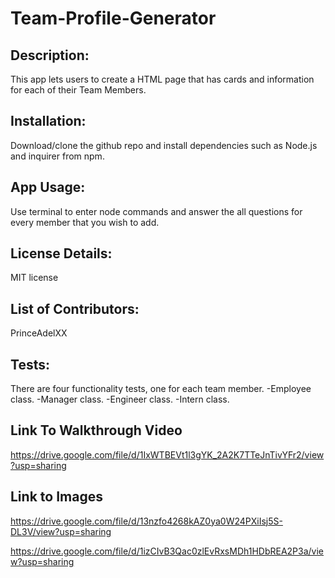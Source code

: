 # Team-Profile-Generator

## Description:
This app lets users to create a HTML page that has cards and information for each of their Team Members.

## Installation:
Download/clone the github repo and install dependencies such as Node.js and inquirer from npm.

## App Usage:
Use terminal to enter node commands and answer the all questions for every member that you wish to add.

## License Details:  
MIT license 

## List of Contributors:
PrinceAdelXX

## Tests:

There are four functionality tests, one for each team member.
-Employee class.
-Manager class.
-Engineer class.
-Intern class.

## Link To Walkthrough Video

https://drive.google.com/file/d/1IxWTBEVt1l3gYK_2A2K7TTeJnTivYFr2/view?usp=sharing


## Link to Images

https://drive.google.com/file/d/13nzfo4268kAZ0ya0W24PXiIsj5S-DL3V/view?usp=sharing

https://drive.google.com/file/d/1izCIvB3Qac0zlEvRxsMDh1HDbREA2P3a/view?usp=sharing

